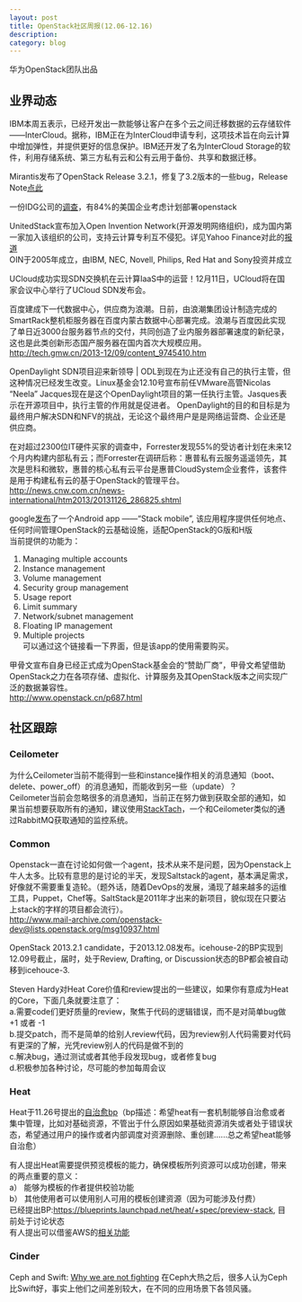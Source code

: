 ```yaml
---
layout: post
title: OpenStack社区周报(12.06-12.16)
description: 
category: blog
---
```


华为OpenStack团队出品

## 业界动态
IBM本周五表示，已经开发出一款能够让客户在多个云之间迁移数据的云存储软件——InterCloud。据称，IBM正在为InterCloud申请专利，这项技术旨在向云计算中增加弹性，并提供更好的信息保护。IBM还开发了名为InterCloud Storage的软件，利用存储系统、第三方私有云和公有云用于备份、共享和数据迁移。

Mirantis发布了OpenStack Release 3.2.1，修复了3.2版本的一些bug，Release Note[点此](http://docs.mirantis.com/fuel/fuel-3.2.1/pdf/Mirantis-OpenStack-3.2.1-RelNotes.pdf)

一份IDG公司的[调查](http://www.idgconnect.com/view_abstract/16509/openstack-the-platform-choice-cloud)，有84%的美国企业考虑计划部署openstack

UnitedStack宣布加入Open Invention Network(开源发明网络组织)，成为国内第一家加入该组织的公司，支持云计算专利互不侵犯。详见Yahoo Finance对此的[报道](http://finance.yahoo.com/news/unitedstack-joins-open-invention-network-140000257.html;_ylt=ArKUrg4m.m.WugQ3kPK29erQtDMD;_ylu=X3oDMTBsOWZnNDlhBGNvbG8DYWM0BHBvcwMxBHNlYwNzcg--)  
OIN于2005年成立，由IBM, NEC, Novell, Philips, Red Hat and Sony投资并成立

UCloud成功实现SDN交换机在云计算IaaS中的运营！12月11日，UCloud将在国家会议中心举行了UCloud SDN发布会。

百度建成下一代数据中心，供应商为浪潮。日前，由浪潮集团设计制造完成的SmartRack整机柜服务器在百度内蒙古数据中心部署完成。浪潮与百度因此实现了单日近3000台服务器节点的交付，共同创造了业内服务器部署速度的新纪录，这也是此类创新形态国产服务器在国内首次大规模应用。  
<http://tech.gmw.cn/2013-12/09/content_9745410.htm>

OpenDaylight SDN项目迎来新领导 | ODL到现在为止还没有自己的执行主管，但这种情况已经发生改变。Linux基金会12.10号宣布前任VMware高管Nicolas “Neela” Jacques现在是这个OpenDaylight项目的第一任执行主管。Jasques表示在开源项目中，执行主管的作用就是促进者。 OpenDaylight的目的和目标是为最终用户解决SDN和NFV的挑战，无论这个最终用户是是网络运营商、企业还是供应商。

在对超过2300位IT硬件买家的调查中，Forrester发现55%的受访者计划在未来12个月内构建内部私有云；而Forrester在调研后称：惠普私有云服务遥遥领先，其次是思科和微软，惠普的核心私有云平台是惠普CloudSystem企业套件，该套件是用于构建私有云的基于OpenStack的管理平台。  
<http://news.cnw.com.cn/news-international/htm2013/20131126_286825.shtml>

google[发布](https://play.google.com/store/apps/details?id=com.n3infinity.stack_mobile)了一个Android app ——“Stack mobile”, 该应用程序提供任何地点、任何时间管理OpenStack的云基础设施，适配OpenStack的G版和H版  
  当前提供的功能为：  
  1. Managing multiple accounts  
  2. Instance management  
  3. Volume management  
  5. Security group management  
  6. Usage report  
  7. Limit summary  
  8. Network/subnet management  
  9. Floating IP management  
  10. Multiple projects  
可以通过这个链接看一下界面，但是该app的使用需要购买。

甲骨文宣布自身已经正式成为OpenStack基金会的“赞助厂商”，甲骨文希望借助OpenStack之力在各项存储、虚拟化、计算服务及其OpenStack版本之间实现广泛的数据兼容性。  
<http://www.openstack.cn/p687.html>

## 社区跟踪

### Ceilometer
为什么Ceilometer当前不能得到一些和instance操作相关的消息通知（boot、delete、power_off）的消息通知，而能收到另一些（update）？  
Ceilometer当前会忽略很多的消息通知，当前正在努力做到获取全部的通知，如果当前想要获取所有的通知，建议使用[StackTach](https://github.com/rackerlabs/stacktach)，一个和Ceilometer类似的通过RabbitMQ获取通知的监控系统。

### Common
Openstack一直在讨论如何做一个agent，技术从来不是问题，因为Openstack上牛人太多。比较有意思的是讨论的半天，发现Saltstack的agent，基本满足需求，好像就不需要重复造轮。（题外话，随着DevOps的发展，涌现了越来越多的运维工具，Puppet，Chef等。SaltStack是2011年才出来的新项目，貌似现在只要沾上stack的字样的项目都会流行）。  
<http://www.mail-archive.com/openstack-dev@lists.openstack.org/msg10937.html>

OpenStack 2013.2.1 candidate，于2013.12.08发布。icehouse-2的BP实现到12.09号截止，届时，处于Review, Drafting, or Discussion状态的BP都会被自动移到icehouce-3.

Steven Hardy对Heat Core价值和review提出的一些建议，如果你有意成为Heat的Core，下面几条就要注意了：  
  a.需要code们更好质量的review，聚焦于代码的逻辑错误，而不是对简单bug做+1 或者 -1  
  b.提交patch，而不是简单的给别人review代码，因为review别人代码需要对代码有更深的了解，光凭review别人的代码是做不到的  
  c.解决bug，通过测试或者其他手段发现bug，或者修复bug  
  d.积极参加各种讨论，尽可能的参加每周会议   

### Heat
Heat于11.26号提出的[自治愈bp](https://blueprints.launchpad.net/heat/+spec/stack-convergen)（bp描述：希望heat有一套机制能够自治愈或者集中管理，比如对基础资源，不管出于什么原因如果基础资源消失或者处于错误状态，希望通过用户的操作或者内部调度对资源删除、重创建......总之希望heat能够自治愈）

有人提出Heat需要提供预览模板的能力，确保模板所列资源可以成功创建，带来的两点重要的意义：  
   a） 能够为模板的作者提供校验功能  
   b） 其他使用者可以使用别人可用的模板创建资源（因为可能涉及付费）  
   已经提出BP:<https://blueprints.launchpad.net/heat/+spec/preview-stack>, 目前处于讨论状态  
   有人提出可以借鉴AWS的[相关功能](http://docs.aws.amazon.com/AWSCloudFormation/latest/APIReference/API_EstimateTemplateCost.html)

### Cinder
Ceph and Swift: [Why we are not fighting](http://techs.enovance.com/6427/ceph-and-swift-why-we-are-not-fighting) 在Ceph大热之后，很多人认为Ceph比Swift好，事实上他们之间差别较大，在不同的应用场景下各领风骚。




